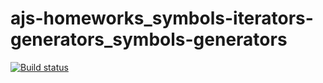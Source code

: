 # ajs-homeworks_symbols-iterators-generators_symbols-generators
[![Build status](https://ci.appveyor.com/api/projects/status/ediij9y6y4yd4cyu?svg=true)](https://ci.appveyor.com/project/a-naraikin/ajs-homeworks-symbols-iterators-generators-symbols-m1a79)